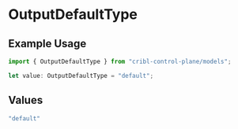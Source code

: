 # OutputDefaultType

## Example Usage

```typescript
import { OutputDefaultType } from "cribl-control-plane/models";

let value: OutputDefaultType = "default";
```

## Values

```typescript
"default"
```
